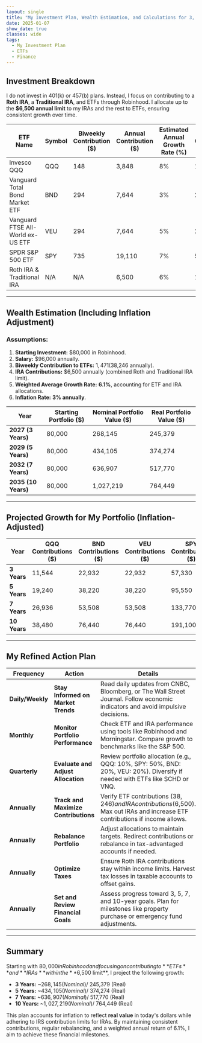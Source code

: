 ```yaml
---
layout: single
title: "My Investment Plan, Wealth Estimation, and Calculations for 3, 5, 7, and 10 Years"
date: 2025-01-07
show_date: true
classes: wide
tags:
  - My Investment Plan
  - ETFs
  - Finance
---
```


## Investment Breakdown

I do not invest in 401(k) or 457(b) plans. Instead, I focus on contributing to a **Roth IRA**, a **Traditional IRA**, and ETFs through Robinhood. I allocate up to the **$6,500 annual limit** to my IRAs and the rest to ETFs, ensuring consistent growth over time.

| **ETF Name**                      | **Symbol** | **Biweekly Contribution ($)** | **Annual Contribution ($)** | **Estimated Annual Growth Rate (%)** | **3-Year Total Contributions ($)** | **3-Year Projected Value ($)** | **5-Year Projected Value ($)** | **7-Year Projected Value ($)** | **10-Year Projected Value ($)** |
| --------------------------------- | ---------- | ----------------------------- | --------------------------- | ------------------------------------ | ---------------------------------- | ------------------------------ | ------------------------------ | ------------------------------ | ------------------------------- |
| Invesco QQQ                       | QQQ        | 148                           | 3,848                       | 8%                                   | 11,544                             | 14,631                         | 31,026                         | 40,658                         | 64,021                          |
| Vanguard Total Bond Market ETF    | BND        | 294                           | 7,644                       | 3%                                   | 22,932                             | 25,435                         | 44,425                         | 62,119                         | 96,561                          |
| Vanguard FTSE All-World ex-US ETF | VEU        | 294                           | 7,644                       | 5%                                   | 22,932                             | 25,775                         | 49,418                         | 68,067                         | 103,114                         |
| SPDR S&P 500 ETF                  | SPY        | 735                           | 19,110                      | 7%                                   | 57,330                             | 69,938                         | 143,685                        | 196,975                        | 324,712                         |
| Roth IRA & Traditional IRA        | N/A        | N/A                           | 6,500                       | 6%                                   | 19,500                             | 21,341                         | 36,618                         | 53,628                         | 79,185                          |

---

## Wealth Estimation (Including Inflation Adjustment)

### Assumptions:

1. **Starting Investment:** $80,000 in Robinhood.
2. **Salary:** $96,000 annually.
3. **Biweekly Contribution to ETFs:** $1,471 ($38,246 annually).
4. **IRA Contributions:** $6,500 annually (combined Roth and Traditional IRA limit).
5. **Weighted Average Growth Rate:** **6.1%**, accounting for ETF and IRA allocations.
6. **Inflation Rate:** **3% annually**.

| **Year**            | **Starting Portfolio ($)** | **Nominal Portfolio Value ($)** | **Real Portfolio Value ($)** |
| ------------------- | -------------------------- | ------------------------------- | ---------------------------- |
| **2027 (3 Years)**  | 80,000                     | 268,145                         | 245,379                      |
| **2029 (5 Years)**  | 80,000                     | 434,105                         | 374,274                      |
| **2032 (7 Years)**  | 80,000                     | 636,907                         | 517,770                      |
| **2035 (10 Years)** | 80,000                     | 1,027,219                       | 764,449                      |

---

## Projected Growth for My Portfolio (Inflation-Adjusted)

| **Year**     | **QQQ Contributions ($)** | **BND Contributions ($)** | **VEU Contributions ($)** | **SPY Contributions ($)** | **IRA Contributions ($)** | **Nominal Value ($)** | **Real Value ($)** |
| ------------ | ------------------------- | ------------------------- | ------------------------- | ------------------------- | ------------------------- | --------------------- | ------------------ |
| **3 Years**  | 11,544                    | 22,932                    | 22,932                    | 57,330                    | 19,500                    | 268,145               | 245,379            |
| **5 Years**  | 19,240                    | 38,220                    | 38,220                    | 95,550                    | 32,500                    | 434,105               | 374,274            |
| **7 Years**  | 26,936                    | 53,508                    | 53,508                    | 133,770                   | 45,500                    | 636,907               | 517,770            |
| **10 Years** | 38,480                    | 76,440                    | 76,440                    | 191,100                   | 65,000                    | 1,027,219             | 764,449            |

---

## My Refined Action Plan

| **Frequency**    | **Action**                           | **Details**                                                                                                                      |
| ---------------- | ------------------------------------ | -------------------------------------------------------------------------------------------------------------------------------- |
| **Daily/Weekly** | **Stay Informed on Market Trends**   | Read daily updates from CNBC, Bloomberg, or The Wall Street Journal. Follow economic indicators and avoid impulsive decisions.   |
| **Monthly**      | **Monitor Portfolio Performance**    | Check ETF and IRA performance using tools like Robinhood and Morningstar. Compare growth to benchmarks like the S&P 500.         |
| **Quarterly**    | **Evaluate and Adjust Allocation**   | Review portfolio allocation (e.g., QQQ: 10%, SPY: 50%, BND: 20%, VEU: 20%). Diversify if needed with ETFs like SCHD or VNQ.      |
| **Annually**     | **Track and Maximize Contributions** | Verify ETF contributions ($38,246) and IRA contributions ($6,500). Max out IRAs and increase ETF contributions if income allows. |
| **Annually**     | **Rebalance Portfolio**              | Adjust allocations to maintain targets. Redirect contributions or rebalance in tax-advantaged accounts if needed.                |
| **Annually**     | **Optimize Taxes**                   | Ensure Roth IRA contributions stay within income limits. Harvest tax losses in taxable accounts to offset gains.                 |
| **Annually**     | **Set and Review Financial Goals**   | Assess progress toward 3, 5, 7, and 10-year goals. Plan for milestones like property purchase or emergency fund adjustments.     |

---

## Summary

Starting with $80,000 in Robinhood and focusing on contributing to **ETFs** and **IRAs** within the **$6,500 limit**, I project the following growth:

- **3 Years:** ~$268,145 (Nominal) / ~$245,379 (Real)
- **5 Years:** ~$434,105 (Nominal) / ~$374,274 (Real)
- **7 Years:** ~$636,907 (Nominal) / ~$517,770 (Real)
- **10 Years:** ~$1,027,219 (Nominal) / ~$764,449 (Real)

This plan accounts for inflation to reflect **real value** in today's dollars while adhering to IRS contribution limits for IRAs. By maintaining consistent contributions, regular rebalancing, and a weighted annual return of 6.1%, I aim to achieve these financial milestones.
